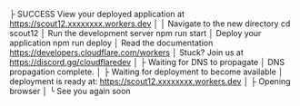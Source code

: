 ├  SUCCESS  View your deployed application at https://scout12.xxxxxxxx.workers.dev
│ 
│ Navigate to the new directory cd scout12
│ Run the development server npm run start
│ Deploy your application npm run deploy
│ Read the documentation https://developers.cloudflare.com/workers
│ Stuck? Join us at https://discord.gg/cloudflaredev
│ 
├ Waiting for DNS to propagate 
│ DNS propagation complete.
│ 
├ Waiting for deployment to become available 
│ deployment is ready at: https://scout12.xxxxxxxx.workers.dev
│ 
├ Opening browser
│ 
╰ See you again soon